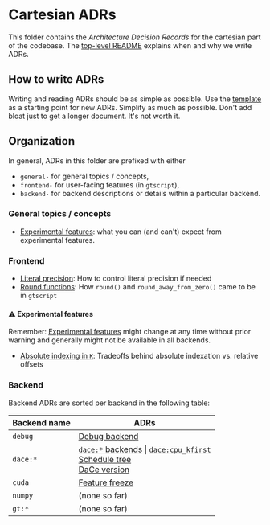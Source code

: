 # Cartesian ADRs

This folder contains the _Architecture Decision Records_ for the cartesian part of the codebase. The [top-level README](../README.md) explains when and why we write ADRs.

## How to write ADRs

Writing and reading ADRs should be as simple as possible. Use the [template](../Template.md) as a starting point for new ADRs. Simplify as much as possible. Don't add bloat just to get a longer document. It's not worth it.

## Organization

In general, ADRs in this folder are prefixed with either

- `general-` for general topics / concepts,
- `frontend-` for user-facing features (in `gtscript`),
- `backend-` for backend descriptions or details within a particular backend.

### General topics / concepts

- [Experimental features](./general-experimental-features.md): what you can (and can't) expect from experimental features.

### Frontend

- [Literal precision](./frontend-literal-precision.md): How to control literal precision if needed
- [Round functions](./frontend-round-functions.md): How `round()` and `round_away_from_zero()` came to be in `gtscript`

#### ⚠️ Experimental features

Remember: [Experimental features](./general-experimental-features.md) might change at any time without prior warning and generally might not be available in all backends.

- [Absolute indexing in `K`](./frontend-indexing-absolute-k.md): Tradeoffs behind absolute indexation vs. relative offsets

### Backend

Backend ADRs are sorted per backend in the following table:

| Backend name | ADRs                                                                                                                                                                                               |
| ------------ | -------------------------------------------------------------------------------------------------------------------------------------------------------------------------------------------------- |
| `debug`      | [Debug backend](./backend-debug.md)                                                                                                                                                                |
| `dace:*`     | [`dace:*` backends](./backend-dace.md) \| [`dace:cpu_kfirst`](./backend-dace-cpu-kfirst.md) <br/> [Schedule tree](./backend-dace-schedule-tree.md) <br/> [DaCe version](./backend-dace-version.md) |
| `cuda`       | [Feature freeze](./backend-cuda-feature-freeze.md)                                                                                                                                                 |
| `numpy`      | (none so far)                                                                                                                                                                                      |
| `gt:*`       | (none so far)                                                                                                                                                                                      |
